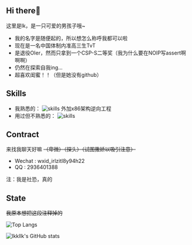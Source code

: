 ## Hi there👋
这里是lk，是一只可爱的男孩子哦~

- 我的名字是随便起的，所以想怎么称呼我都可以啦
- 现在是一名中国体制内准高三生TvT
- 是退役OIer，然而只拿到一个CSP-S二等奖（我为什么要在NOIP写assert啊啊啊）
- 仍然在探索自我ing...
- 超喜欢闺蜜！！（但是她没有github）


## Skills
- 我熟悉的：
	![skills](https://skillicons.dev/icons?i=python,c,cpp,git,js,linux,bash,md,vscode)
	外加x86架构逆向工程
- 用过但不熟悉的：
	![skills](https://skillicons.dev/icons?i=flask,html,css,androidstudio,cmake,electron,latex)


## Contract
来找我聊天好嘛 ~~（卑微）（探头）（试图撒娇以吸引注意）~~
- Wechat : wxid\_irlzitl8y94h22
- QQ : 2936401388

注：我是社恐，真的

## State
~~我原本想把这段注释掉的~~

![Top Langs](https://github-readme-stats.vercel.app/api/top-langs?username=jiangyang404)

![lkkllk's GitHub stats](https://github-readme-stats.vercel.app/api?username=jiangyang404&theme=cobalt&show_icons=true)

